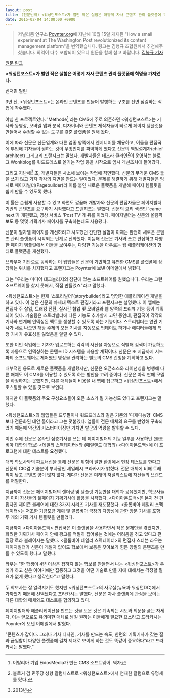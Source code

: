 ```yaml
---
layout: post
title: (전문번역) <워싱턴포스트>가 벌인 작은 실험은 어떻게 자사 콘텐츠 관리 플랫폼에 혁명을 가져왔나.
date: 2015-02-04 14:00:00 +0900
---
```


> 저널리즘 연구소 [Poynter.org](http://www.poynter.org/)에 지난해 10월 15일 게재된 "How a small experiment at The Washington Post revolutionized its content management platform"을 번역했습니다. 링크는 김형규 조합원께서 추천해주셨습니다. 의역이 다수 포함되어 있으니 원문을 함께 참고 바랍니다. [김봉규 기자](mailto:srv@pressian.com)

[원문 링크](http://goo.gl/6iB2Zq)

**<워싱턴포스트>가 벌인 작은 실험은 어떻게 자사 콘텐츠 관리 플랫폼에 혁명을 가져왔나.**

벤저민 멀린

3년 전, <워싱턴포스트>는 온라인 콘텐츠를 만들어 발행하는 구조를 전면 점검하는 작업에 착수했다.

야심 찬 프로젝트였다. 'Méthode[^method]'라는 CMS에 주로 의존하던 <워싱턴포스트>는 기사와 동영상, 모바일 앱과 분석, 디자이너와 콘텐츠 제작자들이 빠르게 페이지 템플릿을 만들어서 수정할 수 있는 도구를 갖춘 플랫폼을 원해 왔다.

이에 따라 신문은 신문업계와 다른 업종 양쪽에서 엔지니어를 채용하고, 이들을 편집국에 투입해 기자들이 원하는 것이 무엇인지를 파악하게 했다고 신문의 책임설계자(chief architect) 그레고리 프랜지크는 말했다. 개발자들은 데즈라 클라인[^klein]이 운영하는 블로그 Wonkblog를 워드프레스로 옮기는 작업 등을 시작으로 임시 개선조치에 들어갔다.

그리고 지난해[^last-year] 초, 개발자들은 사소해 보이는 작업에 직면했다. 신문의 무거운 CMS 툴을 쓰지 않고 기자 각각의 지면을 만드는 일이었다. 문제를 해결하기 위해 개발자들은 임시로 페이지빌더(Pagebuilder)라 이름 붙인 새로운 플랫폼을 개발해 페이지 템플릿을 쉽게 만들 수 있도록 했다.

이 툴은 손쉽게 사용할 수 있고 화면도 깔끔해 개발자와 신문의 편집자들은 페이지빌더 기반의 콘텐츠를 요구하기 시작했다고 프랜지크는 말했다. 신문의 요리 섹션인 'came next'가 개편됐고, 영상 서비스 'Post TV'가 뒤를 이었다. 페이지빌더는 신문의 올림픽 보도 등 몇몇 기획기사 페이지를 구축하는데도 사용됐다.

신문이 필자별 페이지를 개선하려고 시도했던 간단한 실험이 이제는 완전히 새로운 콘텐츠 관리 플랫폼이 시작되는 단계로  진화했다. 이듬해 신문은 기사와 쓰고 편집하고 다양한 페이지 템플릿에서 이들을 보여주는, 다양한 기능을 아우르는 웹 애플리케이션의 형태로 플랫폼을 개선했다.

브라우저 기반으로 동작하는 이 웹앱들은 신문이 기민하고 유연한  CMS를 플랫폼에 상당하는 위치를 차지했다고 프랜지크는 Poynter에 보낸 이메일에서 밝혔다.

그는 "우리는 미디어 테크놀러지의 첨단에 있는 소프트웨어를 원했습니다. 우리는 그런 소프트웨어를 찾지 못해서, 직접 만들었죠"라고 말했다.

<워싱턴포스트>는 현재 '스토리빌더'(storybuilder)라고 명명한 애플리케이션 개발을 하고 있다. 이 앱은 신문의 차세대 텍스트 편집기라고 프랜지크는 설명했다. 이 앱에는 편집자 주 삽입, 트래킹 전환, 실시간 협업 및 모바일와 웹 양쪽의 프리뷰 기능 등이 계획되어 있다. 기술팀은 스토리빌더에 다른 기능도 추가할지 고민 중인데, 편집국이 각각의 기사와 연계해 인덱싱된 팩트를 생성할 수 있도록 하는 기능이다. 스토리빌더는 연관 기사가 새로 나오면 해당 주제의 모든 기사를 자동으로 업데이트 하거나 에디터들에게 특정 기사가 유효성을 잃었음을 알릴 수 있다.

또한 이번 작업에는 기자가 업로드하는 각각의 사진을 자동으로 식별해 검색이 가능하도록 자동으로 인덱싱하는 콘텐츠 ID 시스템을 사용할 계획이다. 신문은 또 지금까지 서드파티 소프트웨어로 제어했던 영상을 관리하는 별도의 CMS 런칭을 계획하고 있다.

내부적인 용도로 새로운 플랫폼을 개발했지만, 신문은 오픈소스와 라이선싱을 병행해 다른 매체도 이 CMS를 이용할 수 있도록 하는 방안을 고려 중이다. 신문은 아직 판매 모델을 확정하지는 못했지만, 다른 매체들이 비용을 내 앱에 접근하고 <워싱턴포스트>에서 호스팅할 수 있을 것으로 보인다.

하지만 이 플랫폼의 주요 구성요소들이 오픈 소스가 될 가능성도 있다고 프랜지크는 말했다.

<워싱턴포스트>의 웹앱들은 드루팔이나 워드프레스와 같은 기존의 '다재다능형' CMS보다 전문화된 대안 툴이라고 그는 덧붙였다. 앱들이 전문 매체의 요구를 반영해 구축되었기 때문에 약간의 커스터마이징만 거치면 발군의 역량을 발휘할 수 있다.

이번 주에 신문은 온라인 심층기사를 쓰는 데 페이지빌더의 기능 일부를 사용하던 (콜롬비아 대학의 학보) <데일리 스펙테이터>와 (매릴랜드 대학의) <다이아몬드백>에 이 프로그램에 대한 테스트를 요청했다.

대학 학보사와의 파트너십을 통해 신문은 위험이 덜한 환경에서 현장 테스트를 한다고 신문의 CIO겸 기술분야 부사장인 셰일레시 프라카시가 밝혔다. 전문 매체에 비해 트래픽이 낮고 콘텐츠 양이 많지 않다. 게다가 신문은 미래의 저널리스트에 자신들의 브랜드를 어필한다.

지금까지 신문은 페이지빌더의 렌더링 및 템플릿 기능만을 대학과 공유했지만, 학보사들은 이미 자신들의 풀페이지 기획기사에 활용을 시작했다. <다이아몬드백>은 본지 전 편집자인 제이즌 블레어에 대한 3가지 시리즈 기사를 재포장했다. <콜롬비아 데일리 스펙테이터>는 저조한 기금모금 계획 및 콜롬비아 극장의 다양성에 관한 장문 기사를 포함 두 개의 기획 기사 템플릿을 만들었다.  

지금까지 <다이아몬드백> 편집국은 이 플랫폼을 사용하면서 작은 문제만을 겪었지만,  화려한 기획기사 페이지 안에 광고를 적절히 집어넣는 것에는 어려움을 겪고 있다고 편집장 로라 블레이시는 말했다. <콜롬비아 데일리 스펙테이터>의 편집자 스티븐 라우는 페이지빌더가 신문이 개발자 없이도 학보에서 보통은 찾아보기 힘든 양질의 콘텐츠를 만들 수 있도록 했다고 말했다.

라우는 "한 학생이 4년 이상은 접하지 않는 학보를 만들면서 나는 <워싱턴포스트>가 우리가 하고 싶은 이야기에만 집중하고 그것을 어떤 기술로 만들 지에 대해서는 걱정할 필요가 없게 했다고 생각한다"고 말했다.

두 학보사는 잘 알려지기도 했지만 <워싱턴포스트>의 사무실(뉴욕과 워싱턴DC)에서 가까웠기 때문에 선택됐다고 프라카시는 말했다. 신문은 자사 플랫폼에 관심을 보이는 다른 대학의 매체와도 테스트를 협의하고 있다.

페이지빌더와 애플리케이션을 만드는 것을 도운 것은 계속되는 시도와 의문을 품는 자세다. 이는 앞으로도 유의미한 매체로 남길 원하는 이들에게 필요한 요소라고 프라카시는 Poynter에 보낸 이메일에서 밝혔다.

"콘텐츠가 갑이다. 그러나 기사 디자인, 기사를 만드는 속도, 한편의 기획기사가 갖는 질과 균일함이 다양한 플랫폼에 걸쳐 제대로 보이게 하는 것도 똑같이 중요하다”라고 프라카시는 말했다."

[^method]: 이탈리아 기업  EidosMedia가 만든 CMS 소프트웨어. 역자
[^klein]: 블로거 겸 민주당 성향 칼럼니스트로 <워싱턴포스트>에서 연재한 칼럼으로 유명세를 탔다.
[^last-year]: 2013년
